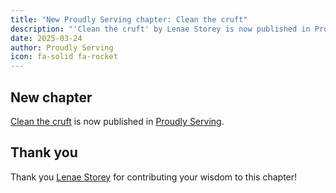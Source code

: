 ```yaml
---
title: "New Proudly Serving chapter: Clean the cruft"
description: "'Clean the cruft' by Lenae Storey is now published in Proudly Serving."
date: 2025-03-24
author: Proudly Serving
icon: fa-solid fa-rocket
---
```


## New chapter

[Clean the cruft](/contents/clean-the-cruft) is now published in [Proudly Serving](/).

## Thank you

Thank you [Lenae Storey](/contributors/lenae-storey) for contributing your wisdom to this chapter!
